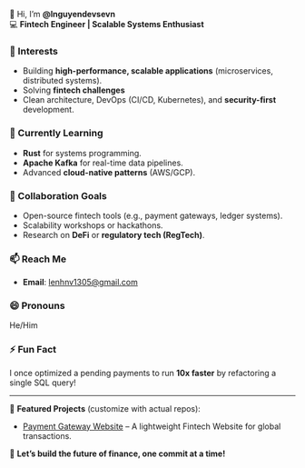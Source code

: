 👋 Hi, I’m **@lnguyendevsevn**  
💻 **Fintech Engineer | Scalable Systems Enthusiast**  

### 👀 Interests  
- Building **high-performance, scalable applications** (microservices, distributed systems).  
- Solving **fintech challenges**  
- Clean architecture, DevOps (CI/CD, Kubernetes), and **security-first** development.  

### 🌱 Currently Learning  
- **Rust** for systems programming.  
- **Apache Kafka** for real-time data pipelines.  
- Advanced **cloud-native patterns** (AWS/GCP).  

### 💞️ Collaboration Goals  
- Open-source fintech tools (e.g., payment gateways, ledger systems).  
- Scalability workshops or hackathons.  
- Research on **DeFi** or **regulatory tech (RegTech)**.  

### 📫 Reach Me  
- **Email**: lenhnv1305@gmail.com  

### 😄 Pronouns  
He/Him 

### ⚡ Fun Fact  
I once optimized a pending payments to run **10x faster** by refactoring a single SQL query!  

---

🚀 **Featured Projects** (customize with actual repos):  
- [Payment Gateway Website](https://github.com/lnguyendev05/fintech-lab) – A lightweight Fintech Website for global transactions.   

🌟 **Let’s build the future of finance, one commit at a time!**  
